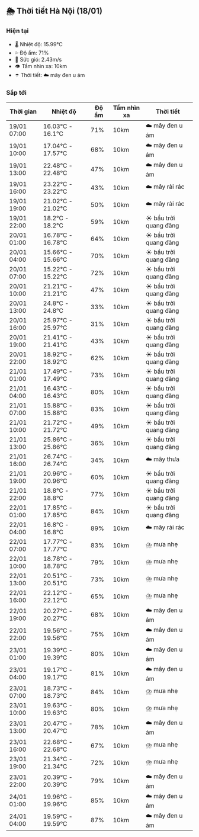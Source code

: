 ## 🌦️ Thời tiết Hà Nội (18/01)

### Hiện tại

- 🌡️ Nhiệt độ: 15.99℃
- 💦 Độ ẩm: 71%
- 💨 Sức gió: 2.43m/s
- 👁️ Tầm nhìn xa: 10km
- ☂️ Thời tiết: ☁️ mây đen u ám

### Sắp tới

| Thời gian | Nhiệt độ | Độ ẩm | Tầm nhìn xa | Thời tiết |
| --- | --- | --- | --- | --- |
| 19/01 07:00 | 16.03℃ - 16.1℃ | 71% | 10km | ☁️ mây đen u ám |
| 19/01 10:00 | 17.04℃ - 17.57℃ | 68% | 10km | ☁️ mây đen u ám |
| 19/01 13:00 | 22.48℃ - 22.48℃ | 47% | 10km | ☁️ mây đen u ám |
| 19/01 16:00 | 23.22℃ - 23.22℃ | 43% | 10km | ☁️ mây rải rác |
| 19/01 19:00 | 21.02℃ - 21.02℃ | 50% | 10km | ☁️ mây rải rác |
| 19/01 22:00 | 18.2℃ - 18.2℃ | 59% | 10km | ☀️ bầu trời quang đãng |
| 20/01 01:00 | 16.78℃ - 16.78℃ | 64% | 10km | ☀️ bầu trời quang đãng |
| 20/01 04:00 | 15.66℃ - 15.66℃ | 70% | 10km | ☀️ bầu trời quang đãng |
| 20/01 07:00 | 15.22℃ - 15.22℃ | 72% | 10km | ☀️ bầu trời quang đãng |
| 20/01 10:00 | 21.21℃ - 21.21℃ | 47% | 10km | ☀️ bầu trời quang đãng |
| 20/01 13:00 | 24.8℃ - 24.8℃ | 33% | 10km | ☀️ bầu trời quang đãng |
| 20/01 16:00 | 25.97℃ - 25.97℃ | 31% | 10km | ☀️ bầu trời quang đãng |
| 20/01 19:00 | 21.41℃ - 21.41℃ | 43% | 10km | ☀️ bầu trời quang đãng |
| 20/01 22:00 | 18.92℃ - 18.92℃ | 62% | 10km | ☀️ bầu trời quang đãng |
| 21/01 01:00 | 17.49℃ - 17.49℃ | 73% | 10km | ☀️ bầu trời quang đãng |
| 21/01 04:00 | 16.43℃ - 16.43℃ | 80% | 10km | ☀️ bầu trời quang đãng |
| 21/01 07:00 | 15.88℃ - 15.88℃ | 83% | 10km | ☀️ bầu trời quang đãng |
| 21/01 10:00 | 21.72℃ - 21.72℃ | 49% | 10km | ☀️ bầu trời quang đãng |
| 21/01 13:00 | 25.86℃ - 25.86℃ | 36% | 10km | ☀️ bầu trời quang đãng |
| 21/01 16:00 | 26.74℃ - 26.74℃ | 34% | 10km | ☁️ mây thưa |
| 21/01 19:00 | 20.96℃ - 20.96℃ | 60% | 10km | ☀️ bầu trời quang đãng |
| 21/01 22:00 | 18.8℃ - 18.8℃ | 77% | 10km | ☀️ bầu trời quang đãng |
| 22/01 01:00 | 17.85℃ - 17.85℃ | 84% | 10km | ☀️ bầu trời quang đãng |
| 22/01 04:00 | 16.8℃ - 16.8℃ | 89% | 10km | ☁️ mây rải rác |
| 22/01 07:00 | 17.77℃ - 17.77℃ | 83% | 10km | ⛈️ mưa nhẹ |
| 22/01 10:00 | 18.78℃ - 18.78℃ | 79% | 10km | ⛈️ mưa nhẹ |
| 22/01 13:00 | 20.51℃ - 20.51℃ | 73% | 10km | ⛈️ mưa nhẹ |
| 22/01 16:00 | 22.12℃ - 22.12℃ | 65% | 10km | ⛈️ mưa nhẹ |
| 22/01 19:00 | 20.27℃ - 20.27℃ | 68% | 10km | ☁️ mây đen u ám |
| 22/01 22:00 | 19.56℃ - 19.56℃ | 75% | 10km | ☁️ mây đen u ám |
| 23/01 01:00 | 19.39℃ - 19.39℃ | 80% | 10km | ☁️ mây đen u ám |
| 23/01 04:00 | 19.17℃ - 19.17℃ | 81% | 10km | ☁️ mây đen u ám |
| 23/01 07:00 | 18.73℃ - 18.73℃ | 84% | 10km | ⛈️ mưa nhẹ |
| 23/01 10:00 | 19.63℃ - 19.63℃ | 80% | 10km | ⛈️ mưa nhẹ |
| 23/01 13:00 | 20.47℃ - 20.47℃ | 78% | 10km | ☁️ mây đen u ám |
| 23/01 16:00 | 22.68℃ - 22.68℃ | 67% | 10km | ⛈️ mưa nhẹ |
| 23/01 19:00 | 21.34℃ - 21.34℃ | 72% | 10km | ⛈️ mưa nhẹ |
| 23/01 22:00 | 20.39℃ - 20.39℃ | 79% | 10km | ☁️ mây đen u ám |
| 24/01 01:00 | 19.96℃ - 19.96℃ | 85% | 10km | ☁️ mây đen u ám |
| 24/01 04:00 | 19.59℃ - 19.59℃ | 87% | 10km | ☁️ mây đen u ám |

